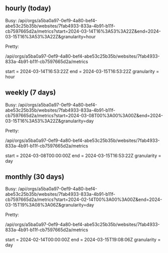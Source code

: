 ## hourly (today)

Busy: /api/orgs/a5ba0a97-0ef9-4a80-bef4-abe53c25b35b/websites/7fab4933-833a-4b91-b11f-cb7597665d2a/metrics?start=2024-03-14T16%3A53%3A22Z&end=2024-03-15T16%3A53%3A22Z&granularity=hour

Pretty:

/api/orgs/a5ba0a97-0ef9-4a80-bef4-abe53c25b35b/websites/7fab4933-833a-4b91-b11f-cb7597665d2a/metrics

start = 2024-03-14T16:53:22Z
end = 2024-03-15T16:53:22Z
granularity = hour

## weekly (7 days)

Busy: /api/orgs/a5ba0a97-0ef9-4a80-bef4-abe53c25b35b/websites/7fab4933-833a-4b91-b11f-cb7597665d2a/metrics?start=2024-03-08T00%3A00%3A00Z&end=2024-03-15T16%3A53%3A22Z&granularity=day

Pretty:

/api/orgs/a5ba0a97-0ef9-4a80-bef4-abe53c25b35b/websites/7fab4933-833a-4b91-b11f-cb7597665d2a/metrics

start = 2024-03-08T00:00:00Z
end = 2024-03-15T16:53:22Z
granularity = day

## monthly (30 days)

Busy: /api/orgs/a5ba0a97-0ef9-4a80-bef4-abe53c25b35b/websites/7fab4933-833a-4b91-b11f-cb7597665d2a/metrics?start=2024-02-14T00%3A00%3A00Z&end=2024-03-15T19%3A08%3A06Z&granularity=day

Pretty:

/api/orgs/a5ba0a97-0ef9-4a80-bef4-abe53c25b35b/websites/7fab4933-833a-4b91-b11f-cb7597665d2a/metrics

start = 2024-02-14T00:00:00Z
end = 2024-03-15T19:08:06Z
granularity = day
